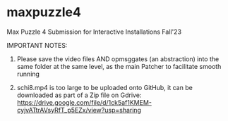 # maxpuzzle4
Max Puzzle 4 Submission for Interactive Installations Fall'23

IMPORTANT NOTES: 

1. Please save the video files AND opmsggates (an abstraction) into the same folder at the same level, as the main Patcher to facilitate smooth running

2. schi8.mp4 is too large to be uploaded onto GitHub, it can be downloaded as part of a Zip file on Gdrive: https://drive.google.com/file/d/1ck5af1KMEM-cyjvATtrAVsyRfT_p5EZx/view?usp=sharing
